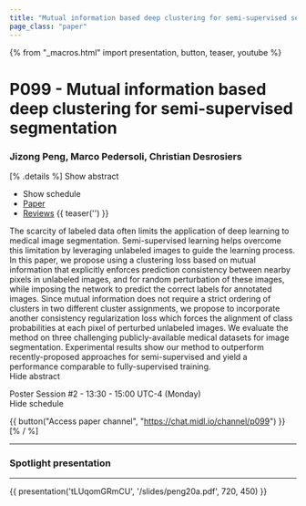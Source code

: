 ```yaml
---
title: "Mutual information based deep clustering for semi-supervised segmentation"
page_class: "paper"
---
```


{% from "_macros.html" import presentation, button, teaser, youtube %}

# P099 - Mutual information based deep clustering for semi-supervised segmentation

### Jizong Peng, Marco Pedersoli, Christian Desrosiers

[% .details %]
<a class="toggle_visibility" data-selector=".abstract" data-level="3">Show abstract</a>
- <a class="toggle_visibility" data-selector=".schedule" data-level="3">Show schedule</a>
- <a href="https://openreview.net/pdf?id=iunvffXgPm">Paper</a>
- <a href="https://openreview.net/forum?id=iunvffXgPm">Reviews</a>
{{ teaser('') }}

<p>
    <span class="abstract">
        The scarcity of labeled data often limits the application of deep learning to medical image segmentation. Semi-supervised learning helps overcome this limitation by leveraging unlabeled images to guide the learning process. In this paper, we propose using a clustering loss based on mutual information that explicitly enforces prediction consistency between nearby pixels in unlabeled images, and for random perturbation of these images, while imposing the network to predict the correct labels for annotated images. Since mutual information does not require a strict ordering of clusters in two different cluster assignments, we propose to incorporate another consistency regularization loss which forces the alignment of class probabilities at each pixel of perturbed unlabeled images. We evaluate the method on three challenging publicly-available medical datasets for image segmentation. Experimental results show our method to outperform recently-proposed approaches for semi-supervised and yield a performance comparable to fully-supervised training.
        <br>
        <span class="actions"><a class="toggle_visibility" data-level="2">Hide abstract</a></span>
    </span>
</p>

<p>
    <span class="schedule">
        Poster Session #2  - 13:30 - 15:00 UTC-4 (Monday)
        <br>
        <span class="actions"><a class="toggle_visibility" data-level="2">Hide schedule</a></span>
    </span>
</p>

{{ button("Access paper channel", "https://chat.midl.io/channel/p099") }}
[% / %]

---

### Spotlight presentation

---

{{ presentation('tLUqomGRmCU', '/slides/peng20a.pdf', 720, 450) }}